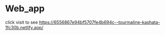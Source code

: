 # Web_app
click visit to see
https://6556867e94bf5707fe4b694c--tourmaline-kashata-1fc30b.netlify.app/

